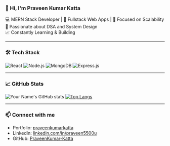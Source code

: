 ### 👋 Hi, I'm Praveen Kumar Katta

💻 MERN Stack Developer | 🚀 Fullstack Web Apps | 🎯 Focused on Scalability  
🧠 Passionate about DSA and System Design  
📈 Constantly Learning & Building

---

### 🛠️ Tech Stack  
![React](https://img.shields.io/badge/-React-61DAFB?logo=react&logoColor=white)
![Node.js](https://img.shields.io/badge/-Node.js-339933?logo=node.js&logoColor=white)
![MongoDB](https://img.shields.io/badge/-MongoDB-47A248?logo=mongodb&logoColor=white)
![Express.js](https://img.shields.io/badge/-Express.js-000000?logo=express&logoColor=white)

---

### 📈 GitHub Stats  
![Your Name's GitHub stats](https://github-readme-stats.vercel.app/api?username=PraveenKumar-Katta&show_icons=true&theme=radical)
[![Top Langs](https://github-readme-stats.vercel.app/api/top-langs/?username=PraveenKumar-Katta&layout=compact)](https://github.com/anuraghazra/github-readme-stats)

---

### 📫 Connect with me  
- Portfolio: [praveenkumarkatta](https://praveenkumarkatta.netlify.app/) 
- LinkedIn: [linkedin.com/in/praveen5500u](https://www.linkedin.com/in/praveen5500u/) 
- GitHub: [PraveenKumar-Katta](https://github.com/PraveenKumar-Katta)
